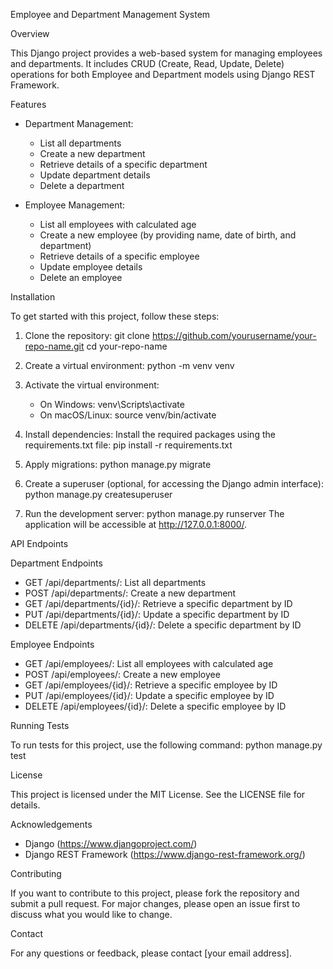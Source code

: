 Employee and Department Management System

Overview

This Django project provides a web-based system for managing employees and departments. It includes CRUD (Create, Read, Update, Delete) operations for both Employee and Department models using Django REST Framework.

Features

- Department Management:
  - List all departments
  - Create a new department
  - Retrieve details of a specific department
  - Update department details
  - Delete a department

- Employee Management:
  - List all employees with calculated age
  - Create a new employee (by providing name, date of birth, and department)
  - Retrieve details of a specific employee
  - Update employee details
  - Delete an employee

Installation

To get started with this project, follow these steps:

1. Clone the repository:
   git clone https://github.com/yourusername/your-repo-name.git
   cd your-repo-name

2. Create a virtual environment:
   python -m venv venv

3. Activate the virtual environment:
   - On Windows:
     venv\Scripts\activate
   - On macOS/Linux:
     source venv/bin/activate

4. Install dependencies:
   Install the required packages using the requirements.txt file:
   pip install -r requirements.txt

5. Apply migrations:
   python manage.py migrate

6. Create a superuser (optional, for accessing the Django admin interface):
   python manage.py createsuperuser

7. Run the development server:
   python manage.py runserver
   The application will be accessible at http://127.0.0.1:8000/.

API Endpoints

Department Endpoints

- GET /api/departments/: List all departments
- POST /api/departments/: Create a new department
- GET /api/departments/{id}/: Retrieve a specific department by ID
- PUT /api/departments/{id}/: Update a specific department by ID
- DELETE /api/departments/{id}/: Delete a specific department by ID

Employee Endpoints

- GET /api/employees/: List all employees with calculated age
- POST /api/employees/: Create a new employee
- GET /api/employees/{id}/: Retrieve a specific employee by ID
- PUT /api/employees/{id}/: Update a specific employee by ID
- DELETE /api/employees/{id}/: Delete a specific employee by ID

Running Tests

To run tests for this project, use the following command:
python manage.py test

License

This project is licensed under the MIT License. See the LICENSE file for details.

Acknowledgements

- Django (https://www.djangoproject.com/)
- Django REST Framework (https://www.django-rest-framework.org/)

Contributing

If you want to contribute to this project, please fork the repository and submit a pull request. For major changes, please open an issue first to discuss what you would like to change.

Contact

For any questions or feedback, please contact [your email address].
